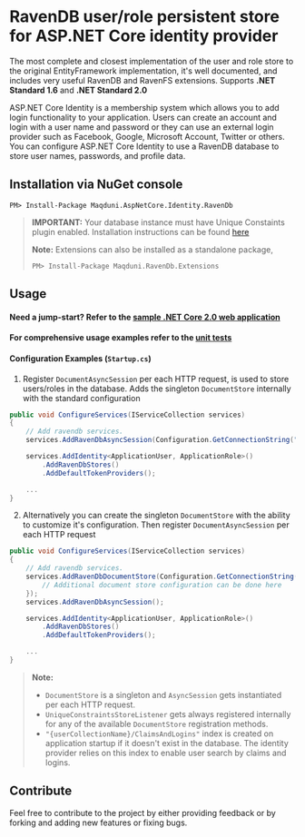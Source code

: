 # RavenDB user/role persistent store for ASP.NET Core identity provider
The most complete and closest implementation of the user and role store to the original EntityFramework implementation, it's well documented, and includes very useful RavenDB and RavenFS extensions. Supports **.NET Standard 1.6** and **.NET Standard 2.0**

ASP.NET Core Identity is a membership system which allows you to add login functionality to your application. Users can create an account and login with a user name and password or they can use an external login provider such as Facebook, Google, Microsoft Account, Twitter or others.
You can configure ASP.NET Core Identity to use a RavenDB database to store user names, passwords, and profile data.

## Installation via NuGet console
```
PM> Install-Package Maqduni.AspNetCore.Identity.RavenDb
```
> **IMPORTANT:** Your database instance must have Unique Constaints plugin enabled. Installation instructions can be found [here]( http://ravendb.net/docs/article-page/3.5/Csharp/server/bundles/unique-constraints)
> 
> **Note:** Extensions can also be installed as a standalone package,
> ```
> PM> Install-Package Maqduni.RavenDb.Extensions
> ```

## Usage
#### Need a jump-start? Refer to the [sample .NET Core 2.0 web application](https://github.com/maqduni/AspNetCore.Identity.RavenDb/tree/master/sample/Maqduni.AspNetCore.Sample.WebApplication)

#### For comprehensive usage examples refer to the [unit tests](https://github.com/maqduni/AspNetCore.Identity.RavenDb/tree/master/test/Maqduni.AspNetCore.Identity.RavenDb.Tests)

#### Configuration Examples (`Startup.cs`)
1. Register `DocumentAsyncSession` per each HTTP request, is used to store users/roles in the database. Adds the singleton `DocumentStore` internally with the standard configuration

```cs
public void ConfigureServices(IServiceCollection services)
{
    // Add ravendb services.
    services.AddRavenDbAsyncSession(Configuration.GetConnectionString("RavenDb"));

    services.AddIdentity<ApplicationUser, ApplicationRole>()
        .AddRavenDbStores()
        .AddDefaultTokenProviders();

    ...
}
```

2. Alternatively you can create the singleton `DocumentStore` with the ability to customize it's configuration. Then register `DocumentAsyncSession` per each HTTP request
```cs
public void ConfigureServices(IServiceCollection services)
{
    // Add ravendb services.
    services.AddRavenDbDocumentStore(Configuration.GetConnectionString("RavenDb"), store => {
        // Additional document store configuration can be done here
    });
    services.AddRavenDbAsyncSession();

    services.AddIdentity<ApplicationUser, ApplicationRole>()
        .AddRavenDbStores()
        .AddDefaultTokenProviders();

    ...
}
```

> **Note:**
> * `DocumentStore` is a singleton and `AsyncSession` gets instantiated per each HTTP request.
> * `UniqueConstraintsStoreListener` gets always registered internally for any of the available `DocumentStore` registration methods.
> * `"{userCollectionName}/ClaimsAndLogins"` index is created on application startup if it doesn't exist in the database. The identity provider relies on this index to enable user search by claims and logins.


## Contribute
Feel free to contribute to the project by either providing feedback or by forking and adding new features or fixing bugs.
